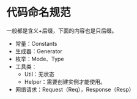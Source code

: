 # 代码命名规范

一般都是含义+后缀，下面的内容也是只后缀。

- 常量：Constants
- 生成器：Generator
- 枚举：Mode、Type
- 工具类：
  - Util：无状态
  - Helper：需要创建实例才能使用。
- 网络请求：Request（Req），Response（Resp）
